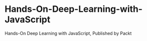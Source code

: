 # Hands-On-Deep-Learning-with-JavaScript
Hands-On Deep Learning with JavaScript, Published by Packt
